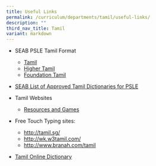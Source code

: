 ```yaml
---
title: Useful Links
permalink: /curriculum/departments/tamil/useful-links/
description: ""
third_nav_title: Tamil
variant: markdown
---
```

<ul>
<li>SEAB PSLE Tamil Format</li>
<ul>
<li><a href="https://www.seab.gov.sg/docs/default-source/national-examinations/syllabus/psle/2024_psle_subject_info/2024-psle-tl-0007-exam-syllabus.pdf?sfvrsn=8b43c904_2" target="_blank" rel="noopener">Tamil</a></li>
<li><a href="https://www.seab.gov.sg/docs/default-source/national-examinations/syllabus/psle/2024_psle_subject_info/2024-psle-htl-0017-exam-syllabus.pdf?sfvrsn=147a9046_2" target="_blank" rel="noopener">Higher Tamil</a></li>
<li><a href="https://www.seab.gov.sg/docs/default-source/national-examinations/syllabus/psle/2024_psle_subject_info/2024-psle-ftl-0027-exam-syllabus.pdf?sfvrsn=75060635_2" target="_blank" rel="noopener">Foundation Tamil</a></li>
</ul>
</ul>
<ul>
<li><a href="https://www.seab.gov.sg/docs/default-source/documents/list_of_dictionaries_for_examination.pdf" target="_blank" rel="noopener">SEAB List of Approved Tamil Dictionaries for PSLE</a></li>
</ul>
<ul>
<li>Tamil Websites</li>
<ul>
<li><a href="http://www.kids.noolagam.com/" target="_blank" rel="noopener">Resources and Games</a></li>
</ul>
</ul>
<ul>
<li>Free Touch Typing sites:</li>
<ul>
<li><a href="http://tamil.sg/" target="_blank" rel="noopener">http://tamil.sg/</a></li>
<li><a href="http://wk.w3tamil.com/" target="_blank" rel="noopener">http://wk.w3tamil.com/</a></li>
<li><a href="http://www.branah.com/tamil" target="_blank" rel="noopener">http://www.branah.com/tamil</a></li>
</ul>
</ul>
<ul>
<li><a href="https://www.tamildict.com/english.php" target="_blank" rel="noopener">Tamil Online Dictionary</a></li>
</ul>